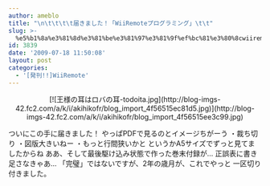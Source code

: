```yaml
---
author: ameblo
title: "\n\t\t\t\t届きました！「WiiRemoteプログラミング」\t\t"
slug: >-
  %e5%b1%8a%e3%81%8d%e3%81%be%e3%81%97%e3%81%9f%ef%bc%81%e3%80%8cwiiremote%e3%83%97%e3%83%ad%e3%82%b0%e3%83%a9%e3%83%9f%e3%83%b3%e3%82%b0%e3%80%8d
id: 3839
date: '2009-07-18 11:50:08'
layout: post
categories:
  - '[発刊!!]WiiRemote'
---
```


<div align="center">[![王様の耳はロバの耳-todoita.jpg](http://blog-imgs-42.fc2.com/a/k/i/akihikofr/blog_import_4f56515ec81d5.jpg)](http://blog-imgs-42.fc2.com/a/k/i/akihikofr/blog_import_4f56515ee3c99.jpg)</div>

ついにこの手に届きました！ やっぱPDFで見るのとイメージちがーう ・裁ち切り ・図版大きいねー ・もっと行間狭いかと というかA5サイズでずっと見てましたからね ああ、そして最後駆け込み状態で作った巻末付録が… 正誤表に書き足さなきゃあ... 「完璧」ではないですが、2年の歳月が、これでやっと 一区切り付きました。